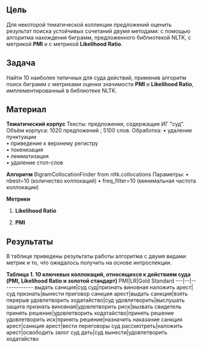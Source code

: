 ## Цель
Для некоторой тематической коллекции предложений оценить результат поиска устойчивых сочетаний двумя методами: с помощью алгоритма нахождения биграмм, предложенного библиотекой NLTK, с метрикой **PMI** и с метрикой **Likelihood Ratio**.

## Задача
Найти 10 наиболее типичных для суда действий, применив алгоритм поиск биграмм с метриками оценки значимости **PMI** и **Likelihood Ratio**, имплементированный в библиотеке NLTK.

## Материал

**Тематический корпус**
Тексты: предложения, содержащие ИГ "суд".
Объём корпуса: 1020 предложений ; 5100 слов.
Обработка:
• удаление пунктуации  
•	приведение к верхнему регистру  
•	токенизация  
•	лемматизация  
•	удаление стоп-слов 

**Алгоритм**
BigramCollocationFinder from nltk.collocations
Параметры: 
•	nbest=10 (количество коллокаций)
•	freq_filter=10 (минимальная частота коллокации)

**Метрики**
1) **Likelihood Ratio**

2) **PMI**

## Результаты
В таблице приведены результаты работы алгоритма с двумя видами метрик и то, что ожидалось получить на основе интроспекции.

**Таблица 1. 10 ключевых коллокаций, относящихся к действиям суда (PMI, Likelihood Ratio и золотой стандарт)**
PMI|LR|Gold Standard
---|--|-------------
выдать санкция|суд суд|признать виновная
наложить арест|суд признать|вынести приговор
санкция арест|выдать санкция|взять перерыв
удовлетворить ходатайство|суд удовлетворить|выслушать защита
признать виновная|удовлетворить риск|вызвать свидетель
принять решение|удовлетворить ходатайство|принять решение
удовлетворить иск|принять решение|назначить наказание
санкция арест|санкция арест|вести переговоры
суд рассмотреть|наложить арест|освободить залог
суд дать|суд вынести|удовлетворить ходатайство
